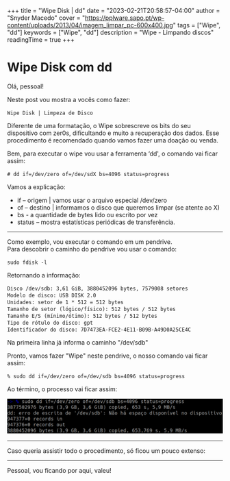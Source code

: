 +++
title = "Wipe Disk | dd"
date = "2023-02-21T20:58:57-04:00"
author = "Snyder Macedo"
cover = "https://pplware.sapo.pt/wp-content/uploads/2013/04/imagem_limpar_pc-600x400.jpg"
tags = ["Wipe", "dd"]
keywords = ["Wipe", "dd"]
description = "Wipe - Limpando discos"
readingTime = true
+++

# Wipe Disk com dd

Olá, pessoal!

Neste post vou mostra a vocês como fazer:

```
Wipe Disk | Limpeza de Disco
```

Diferente de uma formatação, o Wipe sobrescreve os bits do seu dispositivo com zer0s, dificultando e muito a recuperação dos dados.
Esse procedimento é recomendado quando vamos fazer uma doação ou venda.

Bem, para executar o wipe vou usar a ferramenta ‘dd', o comando vai ficar assim:

```sh:
# dd if=/dev/zero of=/dev/sdX bs=4096 status=progress
```

Vamos a explicação:

 - if     – origem | vamos usar o arquivo especial /dev/zero
 - of     – destino | informamos o disco que queremos limpar (se atente ao X)
 - bs     -  a quantidade de bytes lido ou escrito por vez
 - status – mostra estatísticas periódicas de transferência.

---

Como exemplo, vou executar o comando em um pendrive.  
Para descobrir o caminho do pendrive vou usar o comando:

```sh:
sudo fdisk -l
```
Retornando a informação:

```
Disco /dev/sdb: 3,61 GiB, 3880452096 bytes, 7579008 setores
Modelo de disco: USB DISK 2.0    
Unidades: setor de 1 * 512 = 512 bytes
Tamanho de setor (lógico/físico): 512 bytes / 512 bytes
Tamanho E/S (mínimo/ótimo): 512 bytes / 512 bytes
Tipo de rótulo do disco: gpt
Identificador do disco: 7D7473EA-FCE2-4E11-B09B-A49D0A25CE4C
```

Na primeira linha já informa o caminho "/dev/sdb"

Pronto, vamos fazer "Wipe" neste pendrive, o nosso comando vai ficar assim:

```sh:
% sudo dd if=/dev/zero of=/dev/sdb bs=4096 status=progress
```

Ao término, o processo vai ficar assim:

![Wipe Red Drive](/img/wipe-red-drive.png)

---

Caso queria assistir todo o procedimento, só ficou um pouco extenso:

<script async id="asciicast-560449" src="https://asciinema.org/a/560449.js"></script>

---

Pessoal, vou ficando por aqui, valeu!
